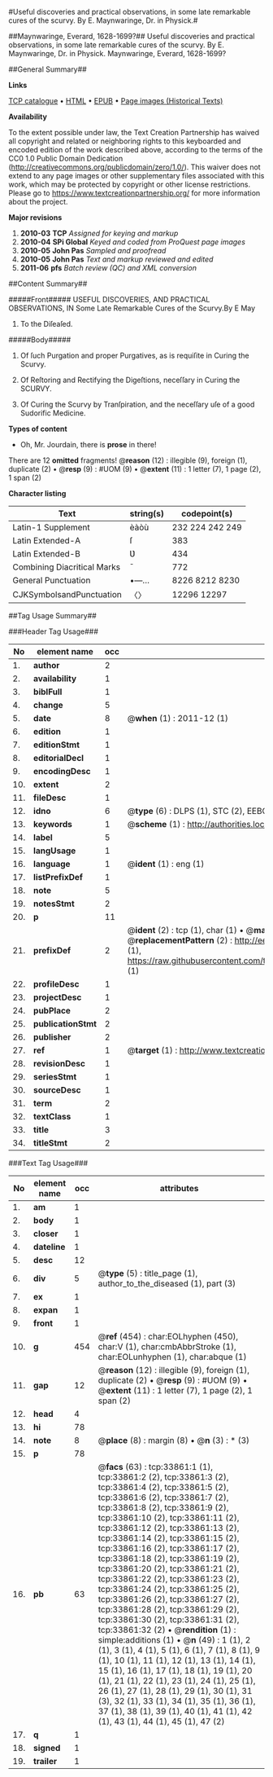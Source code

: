 #Useful discoveries and practical observations, in some late remarkable cures of the scurvy. By E. Maynwaringe, Dr. in Physick.#

##Maynwaringe, Everard, 1628-1699?##
Useful discoveries and practical observations, in some late remarkable cures of the scurvy. By E. Maynwaringe, Dr. in Physick.
Maynwaringe, Everard, 1628-1699?

##General Summary##

**Links**

[TCP catalogue](http://www.ota.ox.ac.uk/tcp/)  • 
[HTML](http://tei.it.ox.ac.uk/tcp/Texts-HTML/free/A50/A50457.html)  • 
[EPUB](http://tei.it.ox.ac.uk/tcp/Texts-EPUB/free/A50/A50457.epub) • 
[Page images (Historical Texts)](https://historicaltexts.jisc.ac.uk/eebo-99829422e)

**Availability**

To the extent possible under law, the Text Creation Partnership has waived all copyright and related or neighboring rights to this keyboarded and encoded edition of the work described above, according to the terms of the CC0 1.0 Public Domain Dedication (http://creativecommons.org/publicdomain/zero/1.0/). This waiver does not extend to any page images or other supplementary files associated with this work, which may be protected by copyright or other license restrictions. Please go to https://www.textcreationpartnership.org/ for more information about the project.

**Major revisions**

1. __2010-03__ __TCP__ *Assigned for keying and markup*
1. __2010-04__ __SPi Global__ *Keyed and coded from ProQuest page images*
1. __2010-05__ __John Pas__ *Sampled and proofread*
1. __2010-05__ __John Pas__ *Text and markup reviewed and edited*
1. __2011-06__ __pfs__ *Batch review (QC) and XML conversion*

##Content Summary##

#####Front#####
USEFUL DISCOVERIES, AND PRACTICAL OBSERVATIONS, IN Some Late Remarkable Cures of the Scurvy.By E May
1. To the Diſeaſed.

#####Body#####

1. Of ſuch Purgation and proper Purgatives, as is requiſite in Curing the Scurvy.

1. Of Reſtoring and Rectifying the Digeſtions, neceſſary in Curing the SCURVY.

1. Of Curing the Scurvy by Tranſpiration, and the neceſſary uſe of a good Sudorific Medicine.

**Types of content**

  * Oh, Mr. Jourdain, there is **prose** in there!

There are 12 **omitted** fragments! 
 @__reason__ (12) : illegible (9), foreign (1), duplicate (2)  •  @__resp__ (9) : #UOM (9)  •  @__extent__ (11) : 1 letter (7), 1 page (2), 1 span (2)

**Character listing**


|Text|string(s)|codepoint(s)|
|---|---|---|
|Latin-1 Supplement|èàòù|232 224 242 249|
|Latin Extended-A|ſ|383|
|Latin Extended-B|Ʋ|434|
|Combining             Diacritical Marks|̄|772|
|General Punctuation|•—…|8226 8212 8230|
|CJKSymbolsandPunctuation|〈〉|12296 12297|

##Tag Usage Summary##

###Header Tag Usage###

|No|element name|occ|attributes|
|---|---|---|---|
|1.|__author__|2||
|2.|__availability__|1||
|3.|__biblFull__|1||
|4.|__change__|5||
|5.|__date__|8| @__when__ (1) : 2011-12 (1)|
|6.|__edition__|1||
|7.|__editionStmt__|1||
|8.|__editorialDecl__|1||
|9.|__encodingDesc__|1||
|10.|__extent__|2||
|11.|__fileDesc__|1||
|12.|__idno__|6| @__type__ (6) : DLPS (1), STC (2), EEBO-CITATION (1), PROQUEST (1), VID (1)|
|13.|__keywords__|1| @__scheme__ (1) : http://authorities.loc.gov/ (1)|
|14.|__label__|5||
|15.|__langUsage__|1||
|16.|__language__|1| @__ident__ (1) : eng (1)|
|17.|__listPrefixDef__|1||
|18.|__note__|5||
|19.|__notesStmt__|2||
|20.|__p__|11||
|21.|__prefixDef__|2| @__ident__ (2) : tcp (1), char (1)  •  @__matchPattern__ (2) : ([0-9\-]+):([0-9IVX]+) (1), (.+) (1)  •  @__replacementPattern__ (2) : http://eebo.chadwyck.com/downloadtiff?vid=$1&page=$2 (1), https://raw.githubusercontent.com/textcreationpartnership/Texts/master/tcpchars.xml#$1 (1)|
|22.|__profileDesc__|1||
|23.|__projectDesc__|1||
|24.|__pubPlace__|2||
|25.|__publicationStmt__|2||
|26.|__publisher__|2||
|27.|__ref__|1| @__target__ (1) : http://www.textcreationpartnership.org/docs/. (1)|
|28.|__revisionDesc__|1||
|29.|__seriesStmt__|1||
|30.|__sourceDesc__|1||
|31.|__term__|2||
|32.|__textClass__|1||
|33.|__title__|3||
|34.|__titleStmt__|2||


###Text Tag Usage###

|No|element name|occ|attributes|
|---|---|---|---|
|1.|__am__|1||
|2.|__body__|1||
|3.|__closer__|1||
|4.|__dateline__|1||
|5.|__desc__|12||
|6.|__div__|5| @__type__ (5) : title_page (1), author_to_the_diseased (1), part (3)|
|7.|__ex__|1||
|8.|__expan__|1||
|9.|__front__|1||
|10.|__g__|454| @__ref__ (454) : char:EOLhyphen (450), char:V (1), char:cmbAbbrStroke (1), char:EOLunhyphen (1), char:abque (1)|
|11.|__gap__|12| @__reason__ (12) : illegible (9), foreign (1), duplicate (2)  •  @__resp__ (9) : #UOM (9)  •  @__extent__ (11) : 1 letter (7), 1 page (2), 1 span (2)|
|12.|__head__|4||
|13.|__hi__|78||
|14.|__note__|8| @__place__ (8) : margin (8)  •  @__n__ (3) : * (3)|
|15.|__p__|78||
|16.|__pb__|63| @__facs__ (63) : tcp:33861:1 (1), tcp:33861:2 (2), tcp:33861:3 (2), tcp:33861:4 (2), tcp:33861:5 (2), tcp:33861:6 (2), tcp:33861:7 (2), tcp:33861:8 (2), tcp:33861:9 (2), tcp:33861:10 (2), tcp:33861:11 (2), tcp:33861:12 (2), tcp:33861:13 (2), tcp:33861:14 (2), tcp:33861:15 (2), tcp:33861:16 (2), tcp:33861:17 (2), tcp:33861:18 (2), tcp:33861:19 (2), tcp:33861:20 (2), tcp:33861:21 (2), tcp:33861:22 (2), tcp:33861:23 (2), tcp:33861:24 (2), tcp:33861:25 (2), tcp:33861:26 (2), tcp:33861:27 (2), tcp:33861:28 (2), tcp:33861:29 (2), tcp:33861:30 (2), tcp:33861:31 (2), tcp:33861:32 (2)  •  @__rendition__ (1) : simple:additions (1)  •  @__n__ (49) : 1 (1), 2 (1), 3 (1), 4 (1), 5 (1), 6 (1), 7 (1), 8 (1), 9 (1), 10 (1), 11 (1), 12 (1), 13 (1), 14 (1), 15 (1), 16 (1), 17 (1), 18 (1), 19 (1), 20 (1), 21 (1), 22 (1), 23 (1), 24 (1), 25 (1), 26 (1), 27 (1), 28 (1), 29 (1), 30 (1), 31 (3), 32 (1), 33 (1), 34 (1), 35 (1), 36 (1), 37 (1), 38 (1), 39 (1), 40 (1), 41 (1), 42 (1), 43 (1), 44 (1), 45 (1), 47 (2)|
|17.|__q__|1||
|18.|__signed__|1||
|19.|__trailer__|1||
